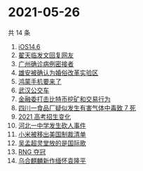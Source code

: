 # 2021-05-26

共 14 条

<!-- BEGIN -->
<!-- 最后更新时间 Wed May 26 2021 16:21:47 GMT+0800 (China Standard Time) -->

1. [iOS14.6](https://www.zhihu.com/search?q=ios14.6)
2. [翟天临发文回复网友](https://www.zhihu.com/search?q=翟天临)
3. [广州确诊病例密接者](https://www.zhihu.com/search?q=广州疫情)
4. [雄安被确认为婚俗改革实验区](https://www.zhihu.com/search?q=雄安)
5. [鸿蒙手机要来了](https://www.zhihu.com/search?q=华为鸿蒙)
6. [武汉公交车](https://www.zhihu.com/search?q=武汉公交车)
7. [金融委打击比特币挖矿和交易行为](https://www.zhihu.com/search?q=金融委打击比特币)
8. [四川一食品厂疑似发生有害气体中毒致 7 死](https://www.zhihu.com/search?q=四川食品厂)
9. [2021 高考招生变化](https://www.zhihu.com/search?q=高考招生)
10. [河北一中学发生砍人事件](https://www.zhihu.com/search?q=河北中学砍人)
11. [小米被移出美国制裁清单](https://www.zhihu.com/search?q=小米美国和解)
12. [吴孟超灵堂放的是国际歌](https://www.zhihu.com/search?q=吴孟超)
13. [RNG 夺冠](https://www.zhihu.com/search?q=rng)
14. [乌合麒麟新作缅怀袁隆平](https://www.zhihu.com/search?q=乌合麒麟新作)

<!-- END -->
